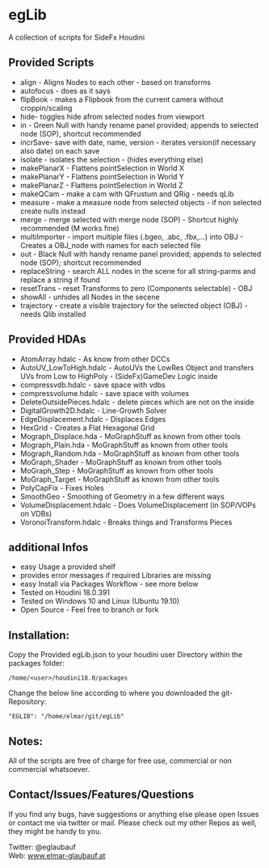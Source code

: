 # egLib

A collection of scripts for SideFx Houdini

## Provided Scripts

- align - Aligns Nodes to each other - based on transforms
- autofocus - does as it says
- flipBook - makes a Flipbook from the current camera without croppin/scaling
- hide- toggles hide afrom selected nodes from viewport
- in - Green Null with handy rename panel provided; appends to selected node (SOP), shortcut recommended
- incrSave- save with date, name, version - iterates version(if necessary also date) on each save
- isolate - isolates the selection - (hides everything else)
- makePlanarX - Flattens pointSelection in World X
- makePlanarY - Flattens pointSelection in World Y
- makePlanarZ - Flattens pointSelection in World Z
- makeQCam   - make a cam with QFrustum and QRig - needs qLib
- measure - make a measure node from selected objects - if non selected create nulls instead
- merge - merge selected with merge node (SOP) - Shortcut highly recommended (M works fine)
- multiImporter - import multiple files (.bgeo, .abc, .fbx,...) into OBJ - Creates a OBJ_node with names for each selected file
- out - Black Null with handy rename panel provided; appends to selected node (SOP); shortcut recommended
- replaceString - search ALL nodes in the scene for all string-parms and replace a string if found
- resetTrans - reset Transforms to zero (Components selectable) - OBJ
- showAll - unhides all Nodes in the secene
- trajectory - create a visible trajectory for the selected object (OBJ) - needs Qlib installed

## Provided HDAs

- AtomArray.hdalc - As know from other DCCs
- AutoUV_LowToHigh.hdalc -  AutoUVs the LowRes Object and transfers UVs from Low to HighPoly - (SideFx)GameDev Logic inside
- compressvdb.hdalc - save space with vdbs
- compressvolume.hdalc - save space with volumes
- DeleteOutsidePieces.hdalc - delete pieces which are not on the inside
- DigitalGrowth2D.hdalc - Line-Growth Solver
- EdgeDisplacement.hdalc - Displaces Edges
- HexGrid - Creates a Flat Hexagonal Grid
- Mograph_Displace.hda - MoGraphStuff as known from other tools
- Mograph_Plain.hda - MoGraphStuff as known from other tools
- Mograph_Random.hda - MoGraphStuff as known from other tools
- MoGraph_Shader - MoGraphStuff as known from other tools
- MoGraph_Step - MoGraphStuff as known from other tools
- MoGraph_Target - MoGraphStuff as known from other tools
- PolyCapFix - Fixes Holes
- SmoothGeo - Smoothing of Geometry in a few different ways
- VolumeDisplacement.hdalc - Does VolumeDisplacement (in SOP/VOPs on VDBs)
- VoronoiTransform.hdalc - Breaks things and Transforms Pieces

## additional Infos

- easy Usage a provided shelf
- provides error messages if required Libraries are missing
- easy Install via Packages Workflow - see more below
- Tested on Houdini 18.0.391
- Tested on Windows 10 and Linux (Ubuntu 19.10)
- Open Source - Feel free to branch or fork

## Installation:

Copy the Provided egLib.json to your houdini user Directory within the packages folder:

```/home/<user>/houdini18.0/packages```

Change the below line according to where you downloaded the git-Repository:

```"EGLIB": "/home/elmar/git/egLib"```


## Notes:

All of the scripts are free of charge for free use, commercial or non commercial whatsoever.

## Contact/Issues/Features/Questions

If you find any bugs, have suggestions or anything else please open Issues or contact me via twitter or mail. Please check out my other Repos as well, they might be handy to you.


Twitter: @eglaubauf <br>
Web: www.elmar-glaubauf.at
